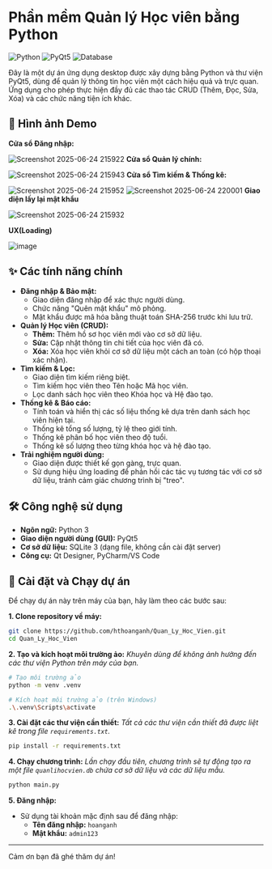 # Phần mềm Quản lý Học viên bằng Python
![Python](https://img.shields.io/badge/python-3.10+-blue.svg) ![PyQt5](https://img.shields.io/badge/Qt-PyQt5-green.svg) ![Database](https://img.shields.io/badge/database-MySQL-blue.svg)

Đây là một dự án ứng dụng desktop được xây dựng bằng Python và thư viện PyQt5, dùng để quản lý thông tin học viên một cách hiệu quả và trực quan. Ứng dụng cho phép thực hiện đầy đủ các thao tác CRUD (Thêm, Đọc, Sửa, Xóa) và các chức năng tiện ích khác.

## 📸 Hình ảnh Demo

**Cửa sổ Đăng nhập:**

![Screenshot 2025-06-24 215922](https://github.com/user-attachments/assets/7671cc52-6509-431c-938a-48d92184a46a)
**Cửa sổ Quản lý chính:**

![Screenshot 2025-06-24 215943](https://github.com/user-attachments/assets/9f83cbf5-c6c3-46de-9aaa-c386fb44469a)
**Cửa sổ Tìm kiếm & Thống kê:** 

![Screenshot 2025-06-24 215952](https://github.com/user-attachments/assets/6501966f-e9da-453f-a213-a9fb03bc659e)
![Screenshot 2025-06-24 220001](https://github.com/user-attachments/assets/7e731797-f888-4c4d-9f27-bd95f1baad53)
**Giao diện lấy lại mật khẩu**

![Screenshot 2025-06-24 215932](https://github.com/user-attachments/assets/0e60ad50-65fb-4567-a92d-1a2611834f95)

**UX(Loading)**

![image](https://github.com/user-attachments/assets/5c52dbec-a63a-479a-ac8a-c07f4a6f3e2f)

## ✨ Các tính năng chính

* **Đăng nhập & Bảo mật:**
    * Giao diện đăng nhập để xác thực người dùng.
    * Chức năng "Quên mật khẩu" mô phỏng.
    * Mật khẩu được mã hóa bằng thuật toán SHA-256 trước khi lưu trữ.
* **Quản lý Học viên (CRUD):**
    * **Thêm:** Thêm hồ sơ học viên mới vào cơ sở dữ liệu.
    * **Sửa:** Cập nhật thông tin chi tiết của học viên đã có.
    * **Xóa:** Xóa học viên khỏi cơ sở dữ liệu một cách an toàn (có hộp thoại xác nhận).
* **Tìm kiếm & Lọc:**
    * Giao diện tìm kiếm riêng biệt.
    * Tìm kiếm học viên theo Tên hoặc Mã học viên.
    * Lọc danh sách học viên theo Khóa học và Hệ đào tạo.
* **Thống kê & Báo cáo:**
    * Tính toán và hiển thị các số liệu thống kê dựa trên danh sách học viên hiện tại.
    * Thống kê tổng số lượng, tỷ lệ theo giới tính.
    * Thống kê phân bố học viên theo độ tuổi.
    * Thống kê số lượng theo từng khóa học và hệ đào tạo.
* **Trải nghiệm người dùng:**
    * Giao diện được thiết kế gọn gàng, trực quan.
    * Sử dụng hiệu ứng loading để phản hồi các tác vụ tương tác với cơ sở dữ liệu, tránh cảm giác chương trình bị "treo".

## 🛠️ Công nghệ sử dụng

* **Ngôn ngữ:** Python 3
* **Giao diện người dùng (GUI):** PyQt5
* **Cơ sở dữ liệu:** SQLite 3 (dạng file, không cần cài đặt server)
* **Công cụ:** Qt Designer, PyCharm/VS Code

## 🚀 Cài đặt và Chạy dự án

Để chạy dự án này trên máy của bạn, hãy làm theo các bước sau:

**1. Clone repository về máy:**
```bash
git clone https://github.com/hthoanganh/Quan_Ly_Hoc_Vien.git
cd Quan_Ly_Hoc_Vien
```

**2. Tạo và kích hoạt môi trường ảo:**
*Khuyên dùng để không ảnh hưởng đến các thư viện Python trên máy của bạn.*
```bash
# Tạo môi trường ảo
python -m venv .venv

# Kích hoạt môi trường ảo (trên Windows)
.\.venv\Scripts\activate
```

**3. Cài đặt các thư viện cần thiết:**
*Tất cả các thư viện cần thiết đã được liệt kê trong file `requirements.txt`.*
```bash
pip install -r requirements.txt
```

**4. Chạy chương trình:**
*Lần chạy đầu tiên, chương trình sẽ tự động tạo ra một file `quanlihocvien.db` chứa cơ sở dữ liệu và các dữ liệu mẫu.*
```bash
python main.py
```

**5. Đăng nhập:**
* Sử dụng tài khoản mặc định sau để đăng nhập:
    * **Tên đăng nhập:** `hoanganh`
    * **Mật khẩu:** `admin123`

---
Cảm ơn bạn đã ghé thăm dự án!
